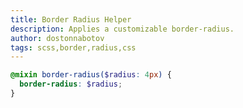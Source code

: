 ```yaml
---
title: Border Radius Helper
description: Applies a customizable border-radius.
author: dostonnabotov
tags: scss,border,radius,css
---
```


```scss
@mixin border-radius($radius: 4px) {
  border-radius: $radius;
}
```
